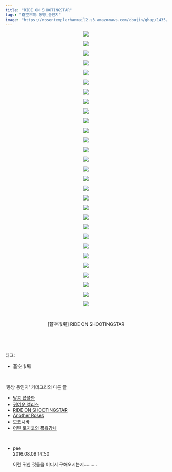 ```yaml
---
title: "RIDE ON SHOOTINGSTAR"
tags: "蒼空市場 동방_동인지"
image: "https://rosentemplerhanmail2.s3.amazonaws.com/doujin/ghap/1435/001.jpg"
---
```

<div class="article">
<p style="text-align: center; clear: none; float: none;"><img src="{{ site.imgserver12 }}/ghap/1435/001.jpg"/></p>
<p style="text-align: center; clear: none; float: none;"><img src="{{ site.imgserver12 }}/ghap/1435/002.jpg"/></p>
<p style="text-align: center; clear: none; float: none;"><img src="{{ site.imgserver12 }}/ghap/1435/003.jpg"/></p>
<p style="text-align: center; clear: none; float: none;"><img src="{{ site.imgserver12 }}/ghap/1435/004.jpg"/></p>
<p style="text-align: center; clear: none; float: none;"><img src="{{ site.imgserver12 }}/ghap/1435/005.jpg"/></p>
<p style="text-align: center; clear: none; float: none;"><img src="{{ site.imgserver12 }}/ghap/1435/006.jpg"/></p>
<p style="text-align: center; clear: none; float: none;"><img src="{{ site.imgserver12 }}/ghap/1435/007.jpg"/></p>
<p style="text-align: center; clear: none; float: none;"><img src="{{ site.imgserver12 }}/ghap/1435/008.jpg"/></p>
<p style="text-align: center; clear: none; float: none;"><img src="{{ site.imgserver12 }}/ghap/1435/009.jpg"/></p>
<p style="text-align: center; clear: none; float: none;"><img src="{{ site.imgserver12 }}/ghap/1435/010.jpg"/></p>
<p style="text-align: center; clear: none; float: none;"><img src="{{ site.imgserver12 }}/ghap/1435/011.jpg"/></p>
<p style="text-align: center; clear: none; float: none;"><img src="{{ site.imgserver12 }}/ghap/1435/012.jpg"/></p>
<p style="text-align: center; clear: none; float: none;"><img src="{{ site.imgserver12 }}/ghap/1435/013.jpg"/></p>
<p style="text-align: center; clear: none; float: none;"><img src="{{ site.imgserver12 }}/ghap/1435/014.jpg"/></p>
<p style="text-align: center; clear: none; float: none;"><img src="{{ site.imgserver12 }}/ghap/1435/015.jpg"/></p>
<p style="text-align: center; clear: none; float: none;"><img src="{{ site.imgserver12 }}/ghap/1435/016.jpg"/></p>
<p style="text-align: center; clear: none; float: none;"><img src="{{ site.imgserver12 }}/ghap/1435/017.jpg"/></p>
<p style="text-align: center; clear: none; float: none;"><img src="{{ site.imgserver12 }}/ghap/1435/018.jpg"/></p>
<p style="text-align: center; clear: none; float: none;"><img src="{{ site.imgserver12 }}/ghap/1435/019.jpg"/></p>
<p style="text-align: center; clear: none; float: none;"><img src="{{ site.imgserver12 }}/ghap/1435/020.jpg"/></p>
<p style="text-align: center; clear: none; float: none;"><img src="{{ site.imgserver12 }}/ghap/1435/021.jpg"/></p>
<p style="text-align: center; clear: none; float: none;"><img src="{{ site.imgserver12 }}/ghap/1435/022.jpg"/></p>
<p style="text-align: center; clear: none; float: none;"><img src="{{ site.imgserver12 }}/ghap/1435/023.jpg"/></p>
<p style="text-align: center; clear: none; float: none;"><img src="{{ site.imgserver12 }}/ghap/1435/024.jpg"/></p>
<p style="text-align: center; clear: none; float: none;"><img src="{{ site.imgserver12 }}/ghap/1435/025.jpg"/></p>
<p style="text-align: center; clear: none; float: none;"><img src="{{ site.imgserver12 }}/ghap/1435/026.jpg"/></p>
<p style="text-align: center; clear: none; float: none;"><img src="{{ site.imgserver12 }}/ghap/1435/027.jpg"/></p>
<p style="text-align: center; clear: none; float: none;"><img src="{{ site.imgserver12 }}/ghap/1435/028.jpg"/></p>
<p style="text-align: center; clear: none; float: none;"><img src="{{ site.imgserver12 }}/ghap/1435/029.jpg"/></p>
<p style="text-align: center; clear: none; float: none;"><br/></p>
<p style="text-align: center; clear: none; float: none;">[蒼空市場] RIDE ON SHOOTINGSTAR</p>
<p><br/></p>
</div><br/>
<div class="tagTrail">
<p>태그: </p>
<ul>
<li>蒼空市場</li>
</ul>
</div><br/>
<div class="another">
<p>'동방 동인지' 카테고리의 다른 글</p>
<ul>
<li><a href="/ghap_1437">달콤 씁쓸한</a></li>
<li><a href="/ghap_1436">귀여운 앨리스</a></li>
<li><a href="/ghap_1435">RIDE ON SHOOTINGSTAR</a></li>
<li><a href="/ghap_1433">Another Roses</a></li>
<li><a href="/ghap_1432">모코시바</a></li>
<li><a href="/ghap_1431">어떤 토지코의 폭육강체</a></li>
</ul>
</div><br/>
<div class="cb_module cb_fluid">
<div class="cb_wrt cb_profile">
<div class="comment">
<ul>
<li class="cb_thumb_off" id="comment14777706">
<div class="cb_comment_area">
<div class="cb_info_area">
<div class="cb_section">
<span class="cb_nick_name">pee</span>
</div>
<div class="cb_section">
<span class="cb_date">2016.08.09 14:50 </span>
</div>
</div>
<div class="cb_dsc_comment">
<p class="cb_dsc">
											이런 귀한 것들을 어디서 구해오시는지..........
										</p>
</div>
</div></li>
</ul>
</div>
</div><!-- commentList close -->
</div><br/>
